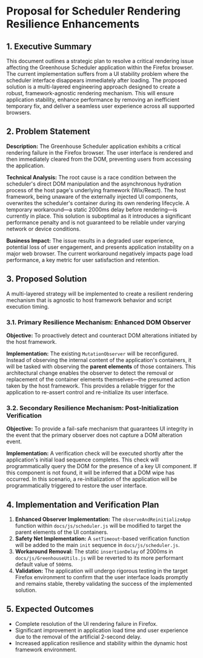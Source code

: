 # Proposal for Scheduler Rendering Resilience Enhancements

## 1. Executive Summary

This document outlines a strategic plan to resolve a critical rendering issue affecting the Greenhouse Scheduler application within the Firefox browser. The current implementation suffers from a UI stability problem where the scheduler interface disappears immediately after loading. The proposed solution is a multi-layered engineering approach designed to create a robust, framework-agnostic rendering mechanism. This will ensure application stability, enhance performance by removing an inefficient temporary fix, and deliver a seamless user experience across all supported browsers.

## 2. Problem Statement

**Description:** The Greenhouse Scheduler application exhibits a critical rendering failure in the Firefox browser. The user interface is rendered and then immediately cleared from the DOM, preventing users from accessing the application.

**Technical Analysis:** The root cause is a race condition between the scheduler's direct DOM manipulation and the asynchronous hydration process of the host page's underlying framework (Wix/React). The host framework, being unaware of the externally injected UI components, overwrites the scheduler's container during its own rendering lifecycle. A temporary workaround—a static 2000ms delay before rendering—is currently in place. This solution is suboptimal as it introduces a significant performance penalty and is not guaranteed to be reliable under varying network or device conditions.

**Business Impact:** The issue results in a degraded user experience, potential loss of user engagement, and presents application instability on a major web browser. The current workaround negatively impacts page load performance, a key metric for user satisfaction and retention.

## 3. Proposed Solution

A multi-layered strategy will be implemented to create a resilient rendering mechanism that is agnostic to host framework behavior and script execution timing.

### 3.1. Primary Resilience Mechanism: Enhanced DOM Observer

**Objective:** To proactively detect and counteract DOM alterations initiated by the host framework.

**Implementation:** The existing `MutationObserver` will be reconfigured. Instead of observing the internal content of the application's containers, it will be tasked with observing the **parent elements** of those containers. This architectural change enables the observer to detect the removal or replacement of the container elements themselves—the presumed action taken by the host framework. This provides a reliable trigger for the application to re-assert control and re-initialize its user interface.

### 3.2. Secondary Resilience Mechanism: Post-Initialization Verification

**Objective:** To provide a fail-safe mechanism that guarantees UI integrity in the event that the primary observer does not capture a DOM alteration event.

**Implementation:** A verification check will be executed shortly after the application's initial load sequence completes. This check will programmatically query the DOM for the presence of a key UI component. If this component is not found, it will be inferred that a DOM wipe has occurred. In this scenario, a re-initialization of the application will be programmatically triggered to restore the user interface.

## 4. Implementation and Verification Plan

1.  **Enhanced Observer Implementation:** The `observeAndReinitializeApp` function within `docs/js/scheduler.js` will be modified to target the parent elements of the UI containers.
2.  **Safety Net Implementation:** A `setTimeout`-based verification function will be added to the main `init` sequence in `docs/js/scheduler.js`.
3.  **Workaround Removal:** The static `insertionDelay` of 2000ms in `docs/js/GreenhouseUtils.js` will be reverted to its more performant default value of `500`ms.
4.  **Validation:** The application will undergo rigorous testing in the target Firefox environment to confirm that the user interface loads promptly and remains stable, thereby validating the success of the implemented solution.

## 5. Expected Outcomes

*   Complete resolution of the UI rendering failure in Firefox.
*   Significant improvement in application load time and user experience due to the removal of the artificial 2-second delay.
*   Increased application resilience and stability within the dynamic host framework environment.
